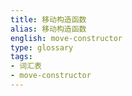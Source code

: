 ```yaml
---
title: 移动构造函数
alias: 移动构造函数
english: move-constructor
type: glossary
tags:
- 词汇表
- move-constructor
---
```

